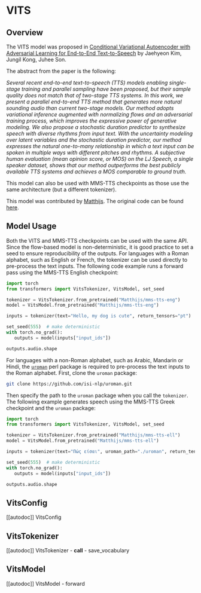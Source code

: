 <!--Copyright 2023 The HuggingFace Team. All rights reserved.

Licensed under the Apache License, Version 2.0 (the "License"); you may not use this file except in compliance with
the License. You may obtain a copy of the License at

http://www.apache.org/licenses/LICENSE-2.0

Unless required by applicable law or agreed to in writing, software distributed under the License is distributed on
an "AS IS" BASIS, WITHOUT WARRANTIES OR CONDITIONS OF ANY KIND, either express or implied. See the License for the
specific language governing permissions and limitations under the License.
-->

# VITS

## Overview

The VITS model was proposed in [Conditional Variational Autoencoder with Adversarial Learning for End-to-End Text-to-Speech](https://arxiv.org/abs/2106.06103) by Jaehyeon Kim, Jungil Kong, Juhee Son.

The abstract from the paper is the following:

*Several recent end-to-end text-to-speech (TTS) models enabling single-stage training and parallel sampling have been proposed, but their sample quality does not match that of two-stage TTS systems. In this work, we present a parallel end-to-end TTS method that generates more natural sounding audio than current two-stage models. Our method adopts variational inference augmented with normalizing flows and an adversarial training process, which improves the expressive power of generative modeling. We also propose a stochastic duration predictor to synthesize speech with diverse rhythms from input text. With the uncertainty modeling over latent variables and the stochastic duration predictor, our method expresses the natural one-to-many relationship in which a text input can be spoken in multiple ways with different pitches and rhythms. A subjective human evaluation (mean opinion score, or MOS) on the LJ Speech, a single speaker dataset, shows that our method outperforms the best publicly available TTS systems and achieves a MOS comparable to ground truth.*

This model can also be used with MMS-TTS checkpoints as those use the same architecture (but a different tokenizer).

This model was contributed by [Matthijs](https://huggingface.co/Matthijs). The original code can be found [here](https://github.com/jaywalnut310/vits).

## Model Usage

Both the VITS and MMS-TTS checkpoints can be used with the same API. Since the flow-based model is non-deterministic, it 
is good practice to set a seed to ensure reproducibility of the outputs. For languages with a Roman alphabet, 
such as English or French, the tokenizer can be used directly to pre-process the text inputs. The following code example 
runs a forward pass using the MMS-TTS English checkpoint:

```python
import torch
from transformers import VitsTokenizer, VitsModel, set_seed

tokenizer = VitsTokenizer.from_pretrained("Matthijs/mms-tts-eng")
model = VitsModel.from_pretrained("Matthijs/mms-tts-eng")

inputs = tokenizer(text="Hello, my dog is cute", return_tensors="pt")

set_seed(555)  # make deterministic
with torch.no_grad():
   outputs = model(inputs["input_ids"])

outputs.audio.shape
```

For languages with a non-Roman alphabet, such as Arabic, Mandarin or Hindi, the [`uroman`](https://github.com/isi-nlp/uroman) 
perl package is required to pre-process the text inputs to the Roman alphabet. First, clone the `uroman` package:

```bash
git clone https://github.com/isi-nlp/uroman.git
```

Then specify the path to the `uroman` package when you call the `tokenizer`. The following example generates 
speech using the MMS-TTS Greek checkpoint and the `uroman` package:

```python
import torch
from transformers import VitsTokenizer, VitsModel, set_seed

tokenizer = VitsTokenizer.from_pretrained("Matthijs/mms-tts-ell")
model = VitsModel.from_pretrained("Matthijs/mms-tts-ell")

inputs = tokenizer(text="Πώς είσαι", uroman_path="./uroman", return_tensors="pt")

set_seed(555)  # make deterministic
with torch.no_grad():
   outputs = model(inputs["input_ids"])

outputs.audio.shape
```

## VitsConfig

[[autodoc]] VitsConfig

## VitsTokenizer

[[autodoc]] VitsTokenizer
    - __call__
    - save_vocabulary

## VitsModel

[[autodoc]] VitsModel
    - forward
